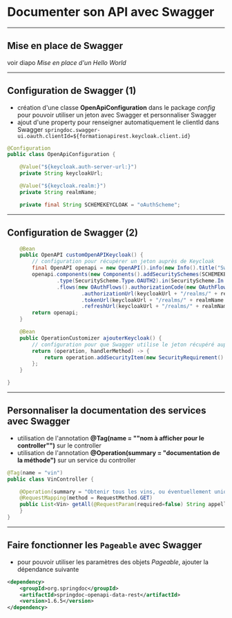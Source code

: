 # Documenter son API avec Swagger

----

## Mise en place de Swagger

voir diapo *Mise en place d'un Hello World*

----

## Configuration de Swagger (1)

- création d'une classe **OpenApiConfiguration** dans le package *config* pour pouvoir utiliser un jeton avec Swagger et personnaliser Swagger
- ajout d'une property pour renseigner automatiquement le clientId dans Swagger `springdoc.swagger-ui.oauth.clientId=${formationapirest.keycloak.client.id}`

```java
@Configuration
public class OpenApiConfiguration {

	@Value("${keycloak.auth-server-url:}")
	private String keycloakUrl;

	@Value("${keycloak.realm:}")
	private String realmName;

	private final String SCHEMEKEYCLOAK = "oAuthScheme";
```

----

## Configuration de Swagger (2)

```java
	@Bean
	public OpenAPI customOpenAPIKeycloak() {
		// configuration pour récupérer un jeton auprès de Keycloak
		final OpenAPI openapi = new OpenAPI().info(new Info().title("Swagger Formation API REST"));
		openapi.components(new Components().addSecuritySchemes(SCHEMEKEYCLOAK, new SecurityScheme()
				.type(SecurityScheme.Type.OAUTH2).in(SecurityScheme.In.HEADER).description("Authentification keycloak")
				.flows(new OAuthFlows().authorizationCode(new OAuthFlow()
						.authorizationUrl(keycloakUrl + "/realms/" + realmName + "/protocol/openid-connect/auth")
						.tokenUrl(keycloakUrl + "/realms/" + realmName + "/protocol/openid-connect/token")
						.refreshUrl(keycloakUrl + "/realms/" + realmName + "/protocol/openid-connect/token")))));
		return openapi;
	}

	@Bean
	public OperationCustomizer ajouterKeycloak() {
		// configuration pour que Swagger utilise le jeton récupéré auprès de Keycloak
		return (operation, handlerMethod) -> {
			return operation.addSecurityItem(new SecurityRequirement().addList(SCHEMEKEYCLOAK));
		};
	}

}
```

----

## Personnaliser la documentation des services avec Swagger
- utilisation de l'annotation **@Tag(name = ""nom à afficher pour le controller"")** sur le controller
- utilisation de l'annotation **@Operation(summary = "documentation de la méthode")** sur un service du controller

```java
@Tag(name = "vin")
public class VinController {

	@Operation(summary = "Obtenir tous les vins, ou éventuellement uniquement les vins d'une appellation avec le paramètre appellation")
	@RequestMapping(method = RequestMethod.GET)
	public List<Vin> getAll(@RequestParam(required=false) String appellation){
	}
}
```

----

## Faire fonctionner les `Pageable` avec Swagger

- pour pouvoir utiliser les paramètres des objets *Pageable*, ajouter la dépendance suivante

```xml
<dependency>
	<groupId>org.springdoc</groupId>
	<artifactId>springdoc-openapi-data-rest</artifactId>
	<version>1.6.5</version>
</dependency>
```